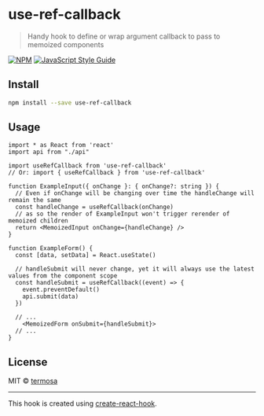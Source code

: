 # use-ref-callback

> Handy hook to define or wrap argument callback to pass to memoized components

[![NPM](https://img.shields.io/npm/v/use-ref-callback.svg)](https://www.npmjs.com/package/use-ref-callback) [![JavaScript Style Guide](https://img.shields.io/badge/code_style-standard-brightgreen.svg)](https://standardjs.com)

## Install

```bash
npm install --save use-ref-callback
```

## Usage

```tsx
import * as React from 'react'
import api from "./api"

import useRefCallback from 'use-ref-callback'
// Or: import { useRefCallback } from 'use-ref-callback'

function ExampleInput({ onChange }: { onChange?: string }) {
  // Even if onChange will be changing over time the handleChange will remain the same
  const handleChange = useRefCallback(onChange)
  // as so the render of ExampleInput won't trigger rerender of memoized children
  return <MemoizedInput onChange={handleChange} />
}
```

```tsx
function ExampleForm() {
  const [data, setData] = React.useState()

  // handleSubmit will never change, yet it will always use the latest values from the component scope
  const handleSubmit = useRefCallback((event) => {
    event.preventDefault()
    api.submit(data)
  })

  // ...
    <MemoizedForm onSubmit={handleSubmit}>
  // ...
}
```

## License

MIT © [termosa](https://github.com/termosa)

---

This hook is created using [create-react-hook](https://github.com/hermanya/create-react-hook).
